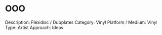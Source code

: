 # OOO

Description: Flexidisc / Dubplates
Category: Vinyl
Platform / Medium: Vinyl
Type: Artist
Approach: Ideas